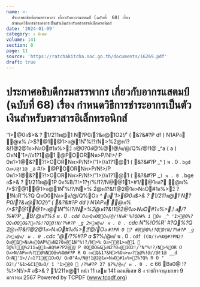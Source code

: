 ```yaml
---
name: >-
  ประกาศอธิบดีกรมสรรพากร เกี่ยวกับอากรแสตมป์ (ฉบับที่  68) เรื่อง
  กำหนดวิธีการชำระอากรเป็นตัวเงินสำหรับตราสารอิเล็กทรอนิกส์
date: '2024-01-09'
category: ง พิเศษ
volume: 141
section: 8
page: 11
source: 'https://ratchakitcha.soc.go.th/documents/16269.pdf'
draft: true
---
```


# ประกาศอธิบดีกรมสรรพากร เกี่ยวกับอากรแสตมป์ (ฉบับที่  68) เรื่อง กำหนดวิธีการชำระอากรเป็นตัวเงินสำหรับตราสารอิเล็กทรอนิกส์

'1>@0อ$>& ? 1/211พ@1 N?P0/?&อ@1O2!/'์ ( &?&#?P df ) N1APอ ํ@ห% />$?@1ํ@1>อ@1N'็%!?/N>%2ํ@ห1?&!1@2@1อ>NลO#1อ%>2์ อ@0?0อํ@%@!@/ค/@/Q%/@!1@ _^a ( a ) OหN'1>//ล1?1@1 @POORNพ>P/N!>/ P 0พ1>1@&??!>OORNพ>P/N!>/'1>//ล1?1@1 ( &?&#?P _^ ) พ . 0 . `bgd Oล>/@!1@ _`a #/> @POORNพ>P/N!>/P 0พ1>1@&??!>OORNพ>P/N!>/'1>//ล1?1@1 ( &?&#?P _` ) พ . 0 . `bge อ$>& ? 1/211พ@1P 0อ%B/?!>1?ฐ/%!1?/N@@11>#1/@1คล? ํ@ห% />$?@1ํ@1>อ@1N'็%!?/N>% 2ํ@ห1?&!1@2@1อ>NลO#1อ%>2์ ? !NอR'%?Q QหO0Nล>ค/@/Q%Oอ _^ อ'1>@0อ$>& ? 1/211พ@1 N?P0/?&อ@1O2!/'์ ( &?&#?P dd ) N1APอ ํ@ห% />$?@1ํ@1>อ@1N'็%!?/N>%2ํ@ห1?&!1@2@1อ>NลO#1อ%>2์ ล/?%#?P _ B/.@พ?%$์ พ . 0 . `cdd Oล>QหOQOค/@/!NอR'%?QO#% ì Oอ _^ '1>@0%?QQหOQO&?ค?&!?QO!N/?%#?P _g 2>ห@ค/ พ . 0 . `cdc N'็%!O%R' #?Q%?Q 2ํ@ห1?&!1@2@1อ>NลO#1อ%>2์!@/Oอ ` #?PR O ? #ํ@@Q%!?QO!N/?%#?P _g 2>ห@ค/ พ . 0 . `cdc "@/?%#?P a_ $?%/@ค/ พ . 0 . `cdf (CO/?ห%O@#?PN2?0อ@1>NลAอ0AP%อN2?0อ@1N'็%!?/N>% Oล>ํ@1>อ@1  2ํ@%?@%211พ@1พAQ%#?P2@@ P 0QOO&&อN2?0อ@1O2!/'์N'็%!?/N>%OR O Oล>N/APอพ%?@%NO@ห%O@#?P R O ออQ&1?&N>%Oล>หล?ฐ@%!@//@!1@ __d OหN'1>//ล1?1@1OลO/ QหO"Aอ/N@!1@2@1อ>NลO#1อ%>2์%?Q% R O 'ิ O2!/'์&1>&C1์OลO/ î '1>@0  /?%#?P 27 $?%/@ค/ พ . 0 . `c 66 Bล0@ !?%!>N!/># อ$>& ? 1/211พ@1 หน้า 11 เลม 141 ตอนพิเศษ 8 ง ราชกิจจานุเบกษา 9 มกราคม 2567 Powered by TCPDF (www.tcpdf.org)
